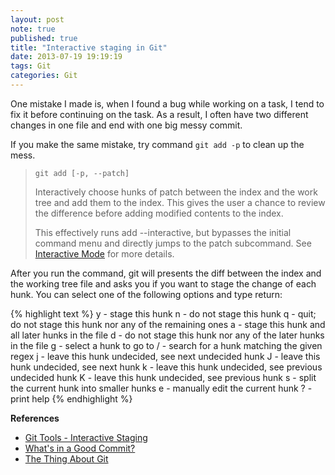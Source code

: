 ```yaml
---
layout: post
note: true
published: true
title: "Interactive staging in Git"
date: 2013-07-19 19:19:19
tags: Git
categories: Git
---
```


One mistake I made is, when I found a bug while working on a task, I tend to fix it before continuing on the task. As a result, I often have two different changes in one file and end with one big messy commit.

If you make the same mistake, try command `git add -p` to clean up the mess.

> `git add [-p, --patch]`
>
> Interactively choose hunks of patch between the index and the work tree and add them to the index. This gives the user a chance to review the difference before adding modified contents to the index.
>
> This effectively runs add --interactive, but bypasses the initial command menu and directly jumps to the patch subcommand. See [Interactive Mode](https://www.kernel.org/pub/software/scm/git/docs/git-add.html#_interactive_mode) for more details.

After you run the command, git will presents the diff between the index and the working tree file and asks you if you want to stage the change of each hunk. You can select one of the following options and type return:

{% highlight text %}
 y - stage this hunk
 n - do not stage this hunk
 q - quit; do not stage this hunk nor any of the remaining ones
 a - stage this hunk and all later hunks in the file
 d - do not stage this hunk nor any of the later hunks in the file
 g - select a hunk to go to
 / - search for a hunk matching the given regex
 j - leave this hunk undecided, see next undecided hunk
 J - leave this hunk undecided, see next hunk
 k - leave this hunk undecided, see previous undecided hunk
 K - leave this hunk undecided, see previous hunk
 s - split the current hunk into smaller hunks
 e - manually edit the current hunk
 ? - print help
{% endhighlight %}

**References**

- [Git Tools - Interactive Staging](http://git-scm.com/book/en/Git-Tools-Interactive-Staging)
- [What's in a Good Commit?](http://dev.solita.fi/2013/07/04/whats-in-a-good-commit.html)
- [The Thing About Git](http://tomayko.com/writings/the-thing-about-git)
